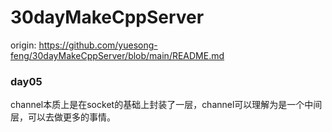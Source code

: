 # 30dayMakeCppServer

origin: https://github.com/yuesong-feng/30dayMakeCppServer/blob/main/README.md

### day05
channel本质上是在socket的基础上封装了一层，channel可以理解为是一个中间层，可以去做更多的事情。